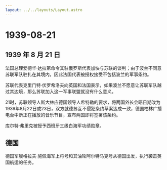 ```yaml
---
layout: ../../layouts/Layout.astro
---
```


# 1939-08-21

## 1939 年 8 月 21 日

法国总理爱德华·达拉第命令其驻俄罗斯代表加快与苏联的谈判；由于波兰不同意苏联军队驻扎在其境内，因此法国代表被授权接受不包括波兰的军事条约。

苏联代表克里门特·伏罗希洛夫向英国和法国表示，如果波兰不愿意让苏联军队越过其边境，那么苏联加入这一军事联盟就没有什么意义。

21时，苏联领导人斯大林应德国领导人希特勒的要求，将两国外长会晤日期改为1939年8月22日或23日，双方就德苏互不侵犯条约草案达成一致，德国柏林广播电台中断正在播放的音乐节目，宣布两国即将签署该条约。

库尔特·弗里克被授予西班牙三级白海军功绩勋章。

## 德国

德国军舰格拉夫·施佩海军上将号和其油轮阿尔特马克号从德国出发，执行袭击英国航运的任务。